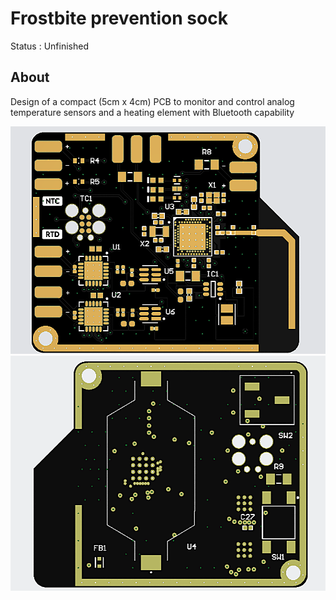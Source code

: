 # Frostbite prevention sock

Status : Unfinished
## About
Design of a compact (5cm x 4cm) PCB to monitor and control analog temperature sensors and a heating element with Bluetooth capability

![Top](figs/pcb_top.png)
![Bottom](figs/pcb_bottom.png)

